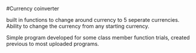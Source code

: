 #Currency coinverter

built in functions to change around currency to 5 seperate currencies. Ability to change the currency from any starting currency.

Simple program developed for some class member function trials, created previous to most uploaded programs.